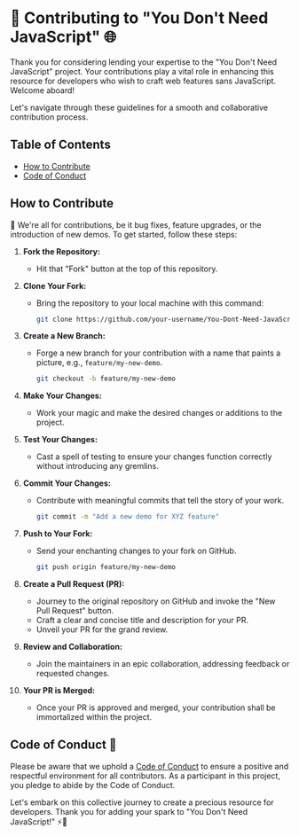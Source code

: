 # 🚀 Contributing to "You Don't Need JavaScript" 🌐

Thank you for considering lending your expertise to the "You Don't Need JavaScript" project. Your contributions play a vital role in enhancing this resource for developers who wish to craft web features sans JavaScript. Welcome aboard!

Let's navigate through these guidelines for a smooth and collaborative contribution process.

## Table of Contents

- [How to Contribute](#how-to-contribute)
- [Code of Conduct](#code-of-conduct)

## How to Contribute

🙌 We're all for contributions, be it bug fixes, feature upgrades, or the introduction of new demos. To get started, follow these steps:

1. **Fork the Repository:**
   - Hit that "Fork" button at the top of this repository.

2. **Clone Your Fork:**
   - Bring the repository to your local machine with this command:
     ```sh
     git clone https://github.com/your-username/You-Dont-Need-JavaScript.git
     ```

3. **Create a New Branch:**
   - Forge a new branch for your contribution with a name that paints a picture, e.g., `feature/my-new-demo`.
     ```sh
     git checkout -b feature/my-new-demo
     ```

4. **Make Your Changes:**
   - Work your magic and make the desired changes or additions to the project.

5. **Test Your Changes:**
   - Cast a spell of testing to ensure your changes function correctly without introducing any gremlins.

6. **Commit Your Changes:**
   - Contribute with meaningful commits that tell the story of your work.
     ```sh
     git commit -m "Add a new demo for XYZ feature"
     ```

7. **Push to Your Fork:**
   - Send your enchanting changes to your fork on GitHub.
     ```sh
     git push origin feature/my-new-demo
     ```

8. **Create a Pull Request (PR):**
   - Journey to the original repository on GitHub and invoke the "New Pull Request" button.
   - Craft a clear and concise title and description for your PR.
   - Unveil your PR for the grand review.

9. **Review and Collaboration:**
   - Join the maintainers in an epic collaboration, addressing feedback or requested changes.

10. **Your PR is Merged:**
    - Once your PR is approved and merged, your contribution shall be immortalized within the project.

## Code of Conduct 🤝

Please be aware that we uphold a [Code of Conduct](CODE_OF_CONDUCT.md) to ensure a positive and respectful environment for all contributors. As a participant in this project, you pledge to abide by the Code of Conduct.

Let's embark on this collective journey to create a precious resource for developers. Thank you for adding your spark to "You Don't Need JavaScript!" ⚡🌟